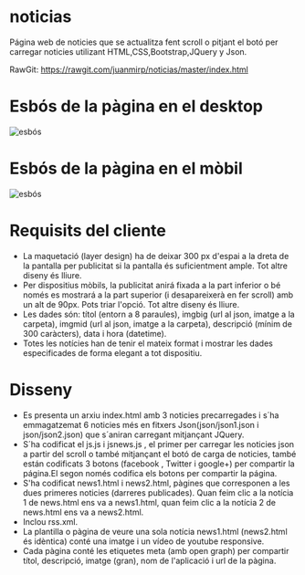 # noticias

Página web de noticies que se actualitza fent scroll o pitjant el botó per carregar noticies utilizant HTML,CSS,Bootstrap,JQuery y Json.

RawGit:
https://rawgit.com/juanmirp/noticias/master/index.html

# Esbós de la pàgina en el desktop 

![esbós](https://rawgit.com/juanmirp/noticias/master/doc/IMG_20170606_182711.jpg)

# Esbós de la pàgina en el mòbil

![esbós](https://rawgit.com/juanmirp/noticias/master/doc/IMG_20170606_182721.jpg)


# Requisits del cliente
* La maquetació (layer design) ha de deixar 300 px d'espai a la dreta de la pantalla per publicitat si la pantalla és suficientment ample. Tot altre diseny és lliure.
* Per dispositius mòbils, la publicitat anirá fixada a la part inferior o bé només es mostrará a la part superior (i desapareixerà en fer scroll) amb un alt de 90px. Pots triar l'opció. Tot altre diseny és lliure.
* Les dades són: títol (entorn a 8 paraules), imgbig (url al json, imatge a la carpeta), imgmid (url al json, imatge a la carpeta), descripció (mínim de 300 caràcters), data i hora (datetime).
* Totes les notícies han de tenir el mateix format i mostrar les dades especificades de forma elegant a tot dispositiu.

# Disseny 
* Es presenta un arxiu index.html amb 3 noticies precarregades i s´ha emmagatzemat 6 noticies més en fitxers Json(json/json1.json i json/json2.json) que s´aniran carregant mitjançant JQuery.
* S´ha codificat el js.js i jsnews.js , el primer per carregar les noticies json a partir del scroll o també mitjançant el botó de carga de noticies, també están codificats 3 botons (facebook , Twitter i google+)  per compartir la página.El segon només codifica els botons per compartir la página.
* S'ha codificat news1.html i news2.html, pàgines que corresponen a les dues primeres noticies (darreres publicades). Quan feim clic a la notícia 1 de news.html ens va a news1.html, quan feim clic a la notícia 2 de news.html ens va a news2.html.
* Inclou rss.xml.
* La plantilla o pàgina de veure una sola notícia news1.html (news2.html és idèntica) conté una imatge i un vídeo de youtube responsive.
* Cada pàgina conté les etiquetes meta (amb open graph) per compartir títol, descripció, imatge (gran), nom de l'aplicació i url de la pàgina.
